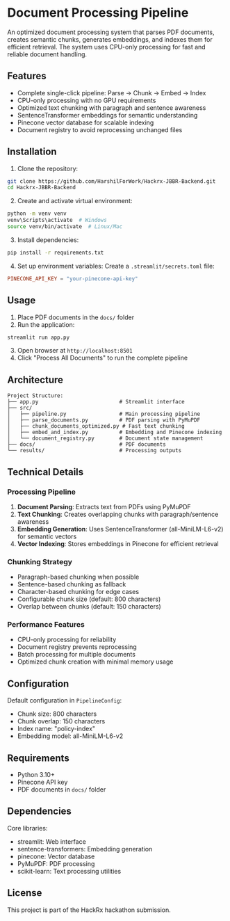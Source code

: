 # Document Processing Pipeline

An optimized document processing system that parses PDF documents, creates semantic chunks, generates embeddings, and indexes them for efficient retrieval. The system uses CPU-only processing for fast and reliable document handling.

## Features

- Complete single-click pipeline: Parse → Chunk → Embed → Index
- CPU-only processing with no GPU requirements
- Optimized text chunking with paragraph and sentence awareness
- SentenceTransformer embeddings for semantic understanding
- Pinecone vector database for scalable indexing
- Document registry to avoid reprocessing unchanged files

## Installation

1. Clone the repository:
```bash
git clone https://github.com/HarshilForWork/Hackrx-JBBR-Backend.git
cd Hackrx-JBBR-Backend
```

2. Create and activate virtual environment:
```bash
python -m venv venv
venv\Scripts\activate  # Windows
source venv/bin/activate  # Linux/Mac
```

3. Install dependencies:
```bash
pip install -r requirements.txt
```

4. Set up environment variables:
Create a `.streamlit/secrets.toml` file:
```toml
PINECONE_API_KEY = "your-pinecone-api-key"
```

## Usage

1. Place PDF documents in the `docs/` folder
2. Run the application:
```bash
streamlit run app.py
```
3. Open browser at `http://localhost:8501`
4. Click "Process All Documents" to run the complete pipeline

## Architecture

```
Project Structure:
├── app.py                          # Streamlit interface
├── src/
│   ├── pipeline.py                 # Main processing pipeline
│   ├── parse_documents.py          # PDF parsing with PyMuPDF
│   ├── chunk_documents_optimized.py # Fast text chunking
│   ├── embed_and_index.py          # Embedding and Pinecone indexing
│   └── document_registry.py        # Document state management
├── docs/                           # PDF documents
└── results/                        # Processing outputs
```

## Technical Details

### Processing Pipeline
1. **Document Parsing**: Extracts text from PDFs using PyMuPDF
2. **Text Chunking**: Creates overlapping chunks with paragraph/sentence awareness
3. **Embedding Generation**: Uses SentenceTransformer (all-MiniLM-L6-v2) for semantic vectors
4. **Vector Indexing**: Stores embeddings in Pinecone for efficient retrieval

### Chunking Strategy
- Paragraph-based chunking when possible
- Sentence-based chunking as fallback
- Character-based chunking for edge cases
- Configurable chunk size (default: 800 characters)
- Overlap between chunks (default: 150 characters)

### Performance Features
- CPU-only processing for reliability
- Document registry prevents reprocessing
- Batch processing for multiple documents
- Optimized chunk creation with minimal memory usage

## Configuration

Default configuration in `PipelineConfig`:
- Chunk size: 800 characters
- Chunk overlap: 150 characters
- Index name: "policy-index"
- Embedding model: all-MiniLM-L6-v2

## Requirements

- Python 3.10+
- Pinecone API key
- PDF documents in `docs/` folder

## Dependencies

Core libraries:
- streamlit: Web interface
- sentence-transformers: Embedding generation
- pinecone: Vector database
- PyMuPDF: PDF processing
- scikit-learn: Text processing utilities

## License

This project is part of the HackRx hackathon submission.
